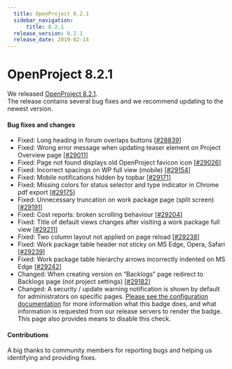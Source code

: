 ```yaml
---
  title: OpenProject 8.2.1
  sidebar_navigation:
      title: 8.2.1
  release_version: 8.2.1
  release_date: 2019-02-14
---
```



# OpenProject 8.2.1

We released
[OpenProject 8.2.1](https://community.openproject.com/versions/1352).  
The release contains several bug fixes and we recommend updating to the
newest version.

#### Bug fixes and changes

 

  - Fixed: Long heading in forum overlaps buttons
    \[[#28839](https://community.openproject.com/wp/28839)\]
  - Fixed: Wrong error message when updating teaser element on
    Project Overview page
    \[[#29011](https://community.openproject.com/wp/29011)\]
  - Fixed: Page not found displays old OpenProject favicon icon
    \[[#29026](https://community.openproject.com/wp/29026)\]
  - Fixed: Incorrect spacings on WP full view (mobile)
    \[[#29154](https://community.openproject.com/wp/29154)\]
  - Fixed: Mobile notifications hidden by topbar
    \[[#29171](https://community.openproject.com/wp/29171)\]
  - Fixed: Missing colors for status selector and type indicator in
    Chrome pdf export
    \[[#29175](https://community.openproject.com/wp/29175)\]
  - Fixed: Unnecessary truncation on work package page (split screen)
    \[[#29191](https://community.openproject.com/wp/29191)\]
  - Fixed: Cost reports: broken scrolling behaviour
    \[[#29204](https://community.openproject.com/wp/29204)\]
  - Fixed: Title of default views changes after visiting a work package
    full view \[[#29211](https://community.openproject.com/wp/29211)\]
  - Fixed: Two column layout not applied on page reload
    \[[#29238](https://community.openproject.com/wp/29238)\]
  - Fixed:
    Work package table header not sticky on MS Edge, Opera, Safari
    \[[#29239](https://community.openproject.com/wp/29239)\]
  - Fixed:
    Work package table hierarchy arrows incorrectly indented on MS
    Edge \[[#29242](https://community.openproject.com/wp/29242)\]
  - Changed: When creating version on
    “Backlogs”
    page redirect to
    Backlogs
    page (not project settings)
    \[[#29182](https://community.openproject.com/wp/29182)\]
  - Changed: A security / update warning notification is shown by
    default for administrators on specific pages. [Please see the
    configuration
    documentation](../../../system-admin-guide/information#security-badge)
    for more information what this badge does, and what information is
    requested from our release servers to render the badge. This page
    also provides means to disable this check.

 

#### Contributions

A big thanks to community members for reporting bugs and helping us
identifying and providing fixes.


